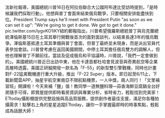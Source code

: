 法新社報導，美國總統川普16日在阿拉伯聯合大公國阿布達比受訪時提到，「是時候讓我們採取行動」，他想與普丁會面來結束俄烏戰爭，只要相關安排能盡快到位。President Trump says he'll meet with President Putin "as soon as we can set it up": "We're going to get it done. We got to get it done." pic.twitter.com/iygvKO1iKY紐約郵報指出，川普希望俄羅斯總統普丁與烏克蘭總統澤倫斯基15日在土耳其舉行開戰後首次的面對面談判，以結束長達3年的俄烏戰爭。澤倫斯基抵達土耳其準備與普丁會面，但普丁最終並未現身，而是派出官員代表參加會談。川普曾考慮在返回美國期間，中停土耳其擔任俄烏雙方的調解人，但他也理解普丁不願前往。當談及促成俄烏和平協議時，川普說，「我們一定會做到的」。美國總統川普近日出訪中東，他在卡達首都杜哈會見波音與奇異航空等企業高層時透露，美國正研擬開發一款名為「F-55」的新型雙引擎戰機，同時也計畫對F-22猛禽戰機進行重大升級，推出「F-22 Super」版本。即日起至6/11止，下載新聞雲APP，抽星宇航空東南亞不限航點機票，一人中獎，兩人同行！「文里補習班」開課啦！今天來補「鹽」值！教同學一道無鹽料理—蒜香海鮮豆腐鍋全台好房隨手可得，即賞屋提供即時看房資訊與專業分析，省時省力，輕鬆找到完美家！ETtoday攝影棚提供完整設施與高品質服務，提供創作者最佳支援，滿足你各種拍攝需求！點擊右上角的星星追蹤ETtoday，讓你一手掌握最即時的時事焦點，輕鬆成為話題大師！